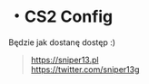 #  ・CS2 Config
Będzie jak dostanę dostęp :)

> https://sniper13.pl  
> https://twitter.com/sniper13g
